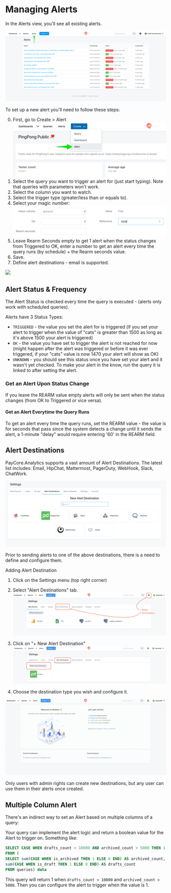 # Managing Alerts

In the Alerts view, you'll see all existing alerts.

![](images/alerts.png)

To set up a new alert you'll need to follow these steps:

0.  First, go to Create > Alert![](images/create-alert.png)
1.  Select the query you want to trigger an alert for (just start typing). Note that queries with parameters won't work.
2.  Select the column you want to watch.
3.  Select the trigger type (greater/less than or equals to).
4.  Select your magic number:![](images/alerts_settings.png)
5.  Leave Rearm Seconds empty to get 1 alert when the status changes from Triggered to OK, enter a number to get an alert every time the query runs (by schedule) + the Rearm seconds value.
6.  Save.
7.  Define alert destinations - email is supported.

<img src="../images/alert_destination.png" width="50%" />

## Alert Status & Frequency

The Alert Status is checked every time the query is executed - (alerts only work with scheduled queries).

Alerts have 3 Status Types:

-   `TRIGGERED`  - the value you set the alert for is triggered (if you set your alert to trigger when the value of "cats" is greater than 1500 as long as it's above 1500 your alert is triggered)
-   `OK`  - the value you have set to trigger the alert is not reached for now (might happen after the alert was triggered or before it was ever triggered, if your "cats" value is now 1470 your alert will show as OK)
-   `UNKNOWN`  - you should see this status once you have set your alert and it wasn't yet checked. To make your alert in the know, run the query it is linked to after setting the alert.

### Get an Alert Upon Status Change

If you leave the REARM value empty alerts will only be sent when the status changes (from OK to Triggered or vice versa).

#### Get an Alert Everytime the Query Runs

To get an alert every time the query runs, set the REARM value - the value is for seconds that pass since the system detects a change until it sends the alert, a 1-minute "delay" would require entering '60' in the REARM field.

## Alert Destinations

PayCore.Analytics supports a vast amount of Alert Destinations. The latest list includes: Email, HipChat, Mattermost, PagerDuty, WebHook, Slack, ChatWork.

![](images/alert_destinations_3.png)

Prior to sending alerts to one of the above destinations, there is a need to define and configure them.

Adding Alert Destination

1.  Click on the Settings menu (top right corner)
    
2.  Select "Alert Destinations" tab.![](images/alert_destinations_1.png)
    
3.  Click on "+ New Alert Destination"![](images/alert_destinations_2.png)
    
4.  Choose the destination type you wish and configure it.
    

![](images/alerts-selection.gif)

Only users with admin rights can create new destinations, but any user can use them in their alerts once created.

## Multiple Column Alert
  
There's an indirect way to set an Alert based on multiple columns of a query:

Your query can implement the alert logic and return a boolean value for the Alert to trigger on. Something like:

```sql
SELECT CASE WHEN drafts_count > 10000 AND archived_count > 5000 THEN 1 ELSE 0 END
FROM (
SELECT sum(CASE WHEN is_archived THEN 1 ELSE 0 END) AS archived_count,
sum(CASE WHEN is_draft THEN 1 ELSE 0 END) AS drafts_count
FROM queries) data

```

This query will return 1 when `drafts_count > 10000` and `archived_count > 5000`. Then you can configure the alert to trigger when the value is 1.